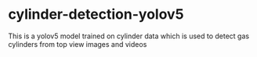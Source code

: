 # cylinder-detection-yolov5
This is a yolov5 model trained on cylinder data which is used to detect gas cylinders from top view images and videos
